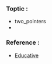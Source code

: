 ### Toptic :
- two_pointers
- 

### Reference :
- [Educative](https://www.educative.io/courses/grokking-coding-interview-patterns-go)